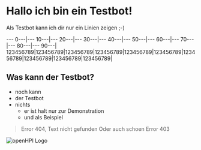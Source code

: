 # Hallo ich bin ein Testbot!

Als Testbot kann ich dir nur ein Linien zeigen ;-)

---  0---|--- 10---|--- 20---|--- 30---|--- 40---|--- 50---|--- 60---|--- 70---|--- 80---|--- 90---|
123456789|123456789|123456789|123456789|123456789|123456789|123456789|123456789|123456789|123456789|

## Was kann der Testbot?
* noch kann
* der Testbot
* nichts
  * er ist halt nur zur Demonstration
  * und als Beispiel
  
> Error 404, Text nicht gefunden
> Oder auch schoen Error 403

![openHPI Logo](https://openhpi.azureedge.net/assets/logo_openhpi-155a11eefd46841c38fb009a2d9b84d28550a0c920fbf50b591b3aa1f7c0190c.png)
